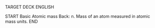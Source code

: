 TARGET DECK
ENGLISH

START
Basic
Atomic mass
Back: n. Mass of an atom measured in atomic mass units.
END
